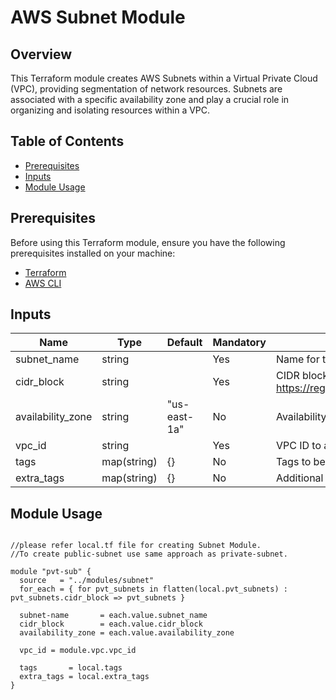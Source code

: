 
# AWS Subnet Module

## Overview

This Terraform module creates AWS Subnets within a Virtual Private Cloud (VPC), providing segmentation of network resources. Subnets are associated with a specific availability zone and play a crucial role in organizing and isolating resources within a VPC.


## Table of Contents

- [Prerequisites](#prerequisites)
- [Inputs](#inputs)
- [Module Usage](#module-usage)

## Prerequisites

Before using this Terraform module, ensure you have the following prerequisites installed on your machine:

- [Terraform](https://www.terraform.io/downloads.html)
- [AWS CLI](https://aws.amazon.com/cli/)

## Inputs

| Name               | Type         | Default           | Mandatory | Description                                                  |
|--------------------|--------------|-------------------|-----------|--------------------------------------------------------------|
| subnet_name        | string       |                  | Yes       | Name for the Subnet.                                         |
| cidr_block         | string       |                   | Yes       | CIDR block for the Subnet.For more information refer this https://registry.terraform.io/providers/hashicorp/aws/latest/docs/resources/subnet                                    |
| availability_zone  | string       |     "us-east-1a"              | No       | Availability Zone for the Subnet.                            |
| vpc_id             | string       |                   | Yes       | VPC ID to associate the Subnet with.                         |
| tags               | map(string)  | {}                | No        | Tags to be applied to the Subnet for better organization.    |
| extra_tags         | map(string)  | {}                | No        | Additional tags for the Subnet. Can be used for custom metadata. |



## Module Usage

```hcl

//please refer local.tf file for creating Subnet Module.
//To create public-subnet use same approach as private-subnet. 

module "pvt-sub" {
  source   = "../modules/subnet"
  for_each = { for pvt_subnets in flatten(local.pvt_subnets) : pvt_subnets.cidr_block => pvt_subnets }

  subnet-name       = each.value.subnet_name
  cidr_block        = each.value.cidr_block
  availability_zone = each.value.availability_zone

  vpc_id = module.vpc.vpc_id

  tags       = local.tags
  extra_tags = local.extra_tags
}
```
